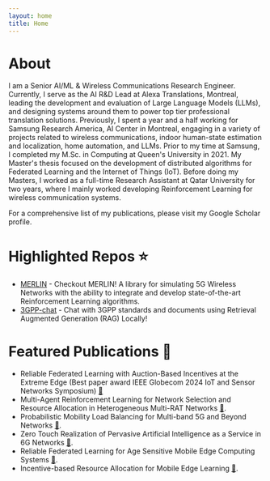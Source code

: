 ```yaml
---
layout: home
title: Home
---
```


# About
I am a Senior AI/ML & Wireless Communications Research Engineer. Currently, I serve as the AI R&D Lead at Alexa Translations, Montreal, leading the development and evaluation of Large Language Models (LLMs), and designing systems around them to power top tier professional translation solutions. 
Previously, I spent a year and a half working for Samsung Research America, AI Center in Montreal, engaging in a variety of projects related to wireless communications, indoor human-state estimation and localization, home automation, and LLMs. Prior to my time at Samsung, I completed my M.Sc. in Computing at Queen's University in 2021. My Master's thesis focused on the development of distributed algorithms for Federated Learning and the Internet of Things (IoT).
Before doing my Masters, I worked as a full-time Research Assistant at Qatar University for two years, where I mainly worked developing Reinforcement Learning for wireless communication systems.

For a comprehensive list of my publications, please visit my Google Scholar profile.

# Highlighted Repos ⭐

- [MERLIN](https://github.com/saria-lh/MERLIN) - Checkout MERLIN! A library for simulating 5G Wireless Networks with the ability to integrate and develop state-of-the-art Reinforcement Learning algorithms.
- [3GPP-chat](https://github.com/saria-lh/3GPP-RAG-chat/tree/main) - Chat with 3GPP standards and documents using Retrieval Augmented Generation (RAG) Locally!


# Featured Publications 📄

- Reliable Federated Learning with Auction-Based Incentives at the Extreme Edge (Best paper award IEEE Globecom 2024 IoT and Sensor Networks Symposium) [📄](https://ieeexplore.ieee.org/abstract/document/10901582)
- Multi-Agent Reinforcement Learning for Network Selection and Resource Allocation in Heterogeneous Multi-RAT Networks [📄](https://ieeexplore.ieee.org/abstract/document/9726129).
- Probabilistic Mobility Load Balancing for Multi-band 5G and Beyond Networks [📄](https://arxiv.org/abs/2401.13792).
- Zero Touch Realization of Pervasive Artificial Intelligence as a Service in 6G Networks [📄](https://ieeexplore.ieee.org/abstract/document/10047856).
- Reliable Federated Learning for Age Sensitive Mobile Edge Computing Systems
[📄](https://ieeexplore.ieee.org/abstract/document/10278789).
- Incentive-based Resource Allocation for Mobile Edge Learning
[📄](https://ieeexplore.ieee.org/abstract/document/9843405).
